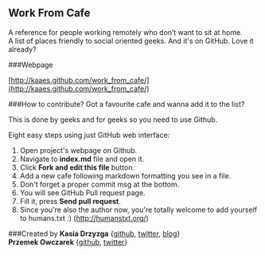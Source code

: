 Work From Cafe                                                                                                                                                
--------------
A reference for people working remotely who don’t want to sit at home.  
A list of places friendly to social oriented geeks. And it's on GitHub. Love it already?  

###Webpage

[http://kaaes.github.com/work_from_cafe/](http://kaaes.github.com/work_from_cafe/)

###How to contribute?
Got a favourite cafe and wanna add it to the list?

This is done by geeks and for geeks so you need to use Github.

Eight easy steps using just GitHub web interface:

1. Open project's webpage on Github.  
2. Navigate to __index.md__ file and open it.  
3. Click __Fork and edit this file__ button.  
4. Add a new cafe following markdown formatting you see in a file.  
5. Don't forget a proper commit msg at the bottom.  
6. You will see GitHub Pull request page.  
7. Fill it, press __Send pull request__.  
8. Since you're also the author now, you're totally welcome to add yourself to humans.txt :) (<http://humanstxt.org/>)

###Created by
__Kasia Drzyzga__ {[github](https://github.com/kaaes), [twitter](http://twitter.com/kaaes), [blog](http://kasia.drzyzga.pl)}  
__Przemek Owczarek__ {[github](https://github.com/nazgob), [twitter](http://twitter.com/powczarek)}  
